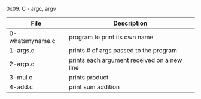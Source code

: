 0x09. C - argc, argv

File | Description
---|---
0-whatsmyname.c | program to print its own name
1-args.c | prints # of args passed to the program
2-args.c | prints each argument received on a new line
3-mul.c | prints product
4-add.c | print sum addition